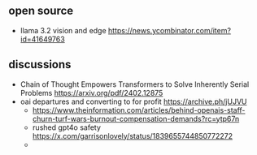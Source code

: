 
## open source

- llama 3.2 vision and edge https://news.ycombinator.com/item?id=41649763

## discussions

- Chain of Thought Empowers Transformers to Solve Inherently Serial Problems https://arxiv.org/pdf/2402.12875
- oai departures and converting to for profit https://archive.ph/jUJVU
	- https://www.theinformation.com/articles/behind-openais-staff-churn-turf-wars-burnout-compensation-demands?rc=ytp67n
	- rushed gpt4o safety https://x.com/garrisonlovely/status/1839655744850772272
	- 
